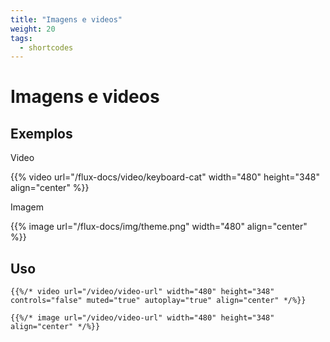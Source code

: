 ```yaml
---
title: "Imagens e videos"
weight: 20
tags:
  - shortcodes
---
```


# Imagens e videos

## Exemplos

Video

{{% video url="/flux-docs/video/keyboard-cat" width="480" height="348" align="center" %}}

Imagem

{{% image url="/flux-docs/img/theme.png" width="480" align="center" %}}

## Uso

```
{{%/* video url="/video/video-url" width="480" height="348" controls="false" muted="true" autoplay="true" align="center" */%}}

{{%/* image url="/video/video-url" width="480" height="348" align="center" */%}}
```
